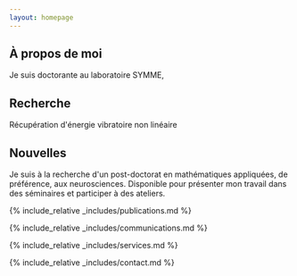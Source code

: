 ```yaml
---
layout: homepage
---
```


## À propos de moi

Je suis doctorante au laboratoire SYMME, 

## Recherche

Récupération d'énergie vibratoire non linéaire

## Nouvelles

Je suis à la recherche d'un post-doctorat en mathématiques appliquées, de préférence, aux neurosciences. 
Disponible pour présenter mon travail dans des séminaires et participer à des ateliers.


{% include_relative _includes/publications.md %}

{% include_relative _includes/communications.md %}

{% include_relative _includes/services.md %}

{% include_relative _includes/contact.md %}


